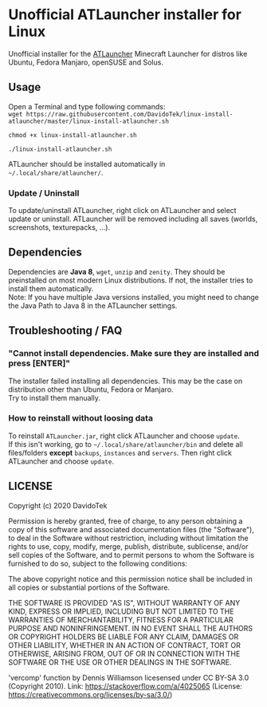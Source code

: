 # Unofficial ATLauncher installer for Linux
Unofficial installer for the [ATLauncher](https://atlauncher.com/) Minecraft Launcher for distros like Ubuntu, Fedora Manjaro, openSUSE and Solus.

## Usage
Open a Terminal and type following commands:  
`wget https://raw.githubusercontent.com/DavidoTek/linux-install-atlauncher/master/linux-install-atlauncher.sh`

`chmod +x linux-install-atlauncher.sh`

`./linux-install-atlauncher.sh`

ATLauncher should be installed automatically in `~/.local/share/atlauncher/`.

### Update / Uninstall
To update/uninstall ATLauncher, right click on ATLauncher and select update or uninstall. ATLauncher will be removed including all saves (worlds, screenshots, texturepacks, ...).

## Dependencies
Dependencies are **Java 8**, `wget`, `unzip` and `zenity`. They should be preinstalled on most modern Linux distributions. If not, the installer tries to install them automatically.  
Note: If you have multiple Java versions installed, you might need to change the Java Path to Java 8 in the ATLauncher settings.

## Troubleshooting / FAQ

### "Cannot install dependencies. Make sure they are installed and press [ENTER]"
The installer failed installing all dependencies. This may be the case on distribution other than Ubuntu, Fedora or Manjaro.  
Try to install them manually.

### How to reinstall without loosing data
To reinstall `ATLauncher.jar`, right click ATLauncher and choose `update`.  
If this isn't working, go to `~/.local/share/atlauncher/bin` and delete all files/folders **except** `backups`, `instances` and `servers`. Then right click ATLauncher and choose `update`.

## LICENSE
Copyright (c) 2020 DavidoTek

Permission is hereby granted, free of charge, to any person obtaining a copy of this software and associated documentation files (the "Software"), to deal in the Software without restriction, including without limitation the rights to use, copy, modify, merge, publish, distribute, sublicense, and/or sell copies of the Software, and to permit persons to whom the Software is furnished to do so, subject to the following conditions:

The above copyright notice and this permission notice shall be included in all copies or substantial portions of the Software.

THE SOFTWARE IS PROVIDED "AS IS", WITHOUT WARRANTY OF ANY KIND, EXPRESS OR IMPLIED, INCLUDING BUT NOT LIMITED TO THE WARRANTIES OF MERCHANTABILITY, FITNESS FOR A PARTICULAR PURPOSE AND NONINFRINGEMENT. IN NO EVENT SHALL THE AUTHORS OR COPYRIGHT HOLDERS BE LIABLE FOR ANY CLAIM, DAMAGES OR OTHER LIABILITY, WHETHER IN AN ACTION OF CONTRACT, TORT OR OTHERWISE, ARISING FROM, OUT OF OR IN CONNECTION WITH THE SOFTWARE OR THE USE OR OTHER DEALINGS IN THE SOFTWARE. 

'vercomp' function by Dennis Williamson licesensed under CC BY-SA 3.0 (Copyright 2010).
Link: https://stackoverflow.com/a/4025065 (License: https://creativecommons.org/licenses/by-sa/3.0/)
